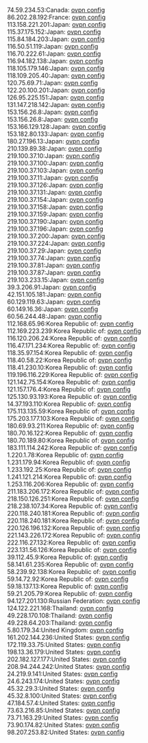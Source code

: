 74.59.234.53:Canada: [ovpn config](vpn/74_59_234_53.ovpn)  
86.202.28.192:France: [ovpn config](vpn/86_202_28_192.ovpn)  
113.158.221.201:Japan: [ovpn config](vpn/113_158_221_201.ovpn)  
115.37.175.152:Japan: [ovpn config](vpn/115_37_175_152.ovpn)  
115.84.184.203:Japan: [ovpn config](vpn/115_84_184_203.ovpn)  
116.50.51.119:Japan: [ovpn config](vpn/116_50_51_119.ovpn)  
116.70.222.61:Japan: [ovpn config](vpn/116_70_222_61.ovpn)  
116.94.182.138:Japan: [ovpn config](vpn/116_94_182_138.ovpn)  
118.105.179.146:Japan: [ovpn config](vpn/118_105_179_146.ovpn)  
118.109.205.40:Japan: [ovpn config](vpn/118_109_205_40.ovpn)  
120.75.69.71:Japan: [ovpn config](vpn/120_75_69_71.ovpn)  
122.20.100.201:Japan: [ovpn config](vpn/122_20_100_201.ovpn)  
126.95.225.151:Japan: [ovpn config](vpn/126_95_225_151.ovpn)  
131.147.218.142:Japan: [ovpn config](vpn/131_147_218_142.ovpn)  
153.156.26.8:Japan: [ovpn config](vpn/153_156_26_8.ovpn)  
153.156.26.8:Japan: [ovpn config](vpn/153_156_26_8.ovpn)  
153.166.129.128:Japan: [ovpn config](vpn/153_166_129_128.ovpn)  
153.182.80.133:Japan: [ovpn config](vpn/153_182_80_133.ovpn)  
180.27.196.13:Japan: [ovpn config](vpn/180_27_196_13.ovpn)  
210.139.89.38:Japan: [ovpn config](vpn/210_139_89_38.ovpn)  
219.100.37.10:Japan: [ovpn config](vpn/219_100_37_10.ovpn)  
219.100.37.100:Japan: [ovpn config](vpn/219_100_37_100.ovpn)  
219.100.37.103:Japan: [ovpn config](vpn/219_100_37_103.ovpn)  
219.100.37.11:Japan: [ovpn config](vpn/219_100_37_11.ovpn)  
219.100.37.126:Japan: [ovpn config](vpn/219_100_37_126.ovpn)  
219.100.37.131:Japan: [ovpn config](vpn/219_100_37_131.ovpn)  
219.100.37.154:Japan: [ovpn config](vpn/219_100_37_154.ovpn)  
219.100.37.158:Japan: [ovpn config](vpn/219_100_37_158.ovpn)  
219.100.37.159:Japan: [ovpn config](vpn/219_100_37_159.ovpn)  
219.100.37.190:Japan: [ovpn config](vpn/219_100_37_190.ovpn)  
219.100.37.196:Japan: [ovpn config](vpn/219_100_37_196.ovpn)  
219.100.37.200:Japan: [ovpn config](vpn/219_100_37_200.ovpn)  
219.100.37.224:Japan: [ovpn config](vpn/219_100_37_224.ovpn)  
219.100.37.29:Japan: [ovpn config](vpn/219_100_37_29.ovpn)  
219.100.37.74:Japan: [ovpn config](vpn/219_100_37_74.ovpn)  
219.100.37.81:Japan: [ovpn config](vpn/219_100_37_81.ovpn)  
219.100.37.87:Japan: [ovpn config](vpn/219_100_37_87.ovpn)  
219.103.233.15:Japan: [ovpn config](vpn/219_103_233_15.ovpn)  
39.3.206.91:Japan: [ovpn config](vpn/39_3_206_91.ovpn)  
42.151.105.181:Japan: [ovpn config](vpn/42_151_105_181.ovpn)  
60.129.119.63:Japan: [ovpn config](vpn/60_129_119_63.ovpn)  
60.149.16.36:Japan: [ovpn config](vpn/60_149_16_36.ovpn)  
60.56.244.48:Japan: [ovpn config](vpn/60_56_244_48.ovpn)  
112.168.65.96:Korea Republic of: [ovpn config](vpn/112_168_65_96.ovpn)  
112.169.223.239:Korea Republic of: [ovpn config](vpn/112_169_223_239.ovpn)  
116.120.206.24:Korea Republic of: [ovpn config](vpn/116_120_206_24.ovpn)  
116.47.171.234:Korea Republic of: [ovpn config](vpn/116_47_171_234.ovpn)  
118.35.97.154:Korea Republic of: [ovpn config](vpn/118_35_97_154.ovpn)  
118.40.58.22:Korea Republic of: [ovpn config](vpn/118_40_58_22.ovpn)  
118.41.230.10:Korea Republic of: [ovpn config](vpn/118_41_230_10.ovpn)  
119.196.116.229:Korea Republic of: [ovpn config](vpn/119_196_116_229.ovpn)  
121.142.75.154:Korea Republic of: [ovpn config](vpn/121_142_75_154.ovpn)  
121.157.176.4:Korea Republic of: [ovpn config](vpn/121_157_176_4.ovpn)  
125.130.93.193:Korea Republic of: [ovpn config](vpn/125_130_93_193.ovpn)  
14.37.193.110:Korea Republic of: [ovpn config](vpn/14_37_193_110.ovpn)  
175.113.135.59:Korea Republic of: [ovpn config](vpn/175_113_135_59.ovpn)  
175.203.177.103:Korea Republic of: [ovpn config](vpn/175_203_177_103.ovpn)  
180.69.93.211:Korea Republic of: [ovpn config](vpn/180_69_93_211.ovpn)  
180.70.16.122:Korea Republic of: [ovpn config](vpn/180_70_16_122.ovpn)  
180.70.189.80:Korea Republic of: [ovpn config](vpn/180_70_189_80.ovpn)  
183.111.114.242:Korea Republic of: [ovpn config](vpn/183_111_114_242.ovpn)  
1.220.1.78:Korea Republic of: [ovpn config](vpn/1_220_1_78.ovpn)  
1.231.179.94:Korea Republic of: [ovpn config](vpn/1_231_179_94.ovpn)  
1.233.192.25:Korea Republic of: [ovpn config](vpn/1_233_192_25.ovpn)  
1.241.121.214:Korea Republic of: [ovpn config](vpn/1_241_121_214.ovpn)  
1.253.116.206:Korea Republic of: [ovpn config](vpn/1_253_116_206.ovpn)  
211.183.206.172:Korea Republic of: [ovpn config](vpn/211_183_206_172.ovpn)  
218.150.126.251:Korea Republic of: [ovpn config](vpn/218_150_126_251.ovpn)  
218.238.107.34:Korea Republic of: [ovpn config](vpn/218_238_107_34.ovpn)  
220.118.240.181:Korea Republic of: [ovpn config](vpn/220_118_240_181.ovpn)  
220.118.240.181:Korea Republic of: [ovpn config](vpn/220_118_240_181.ovpn)  
220.126.196.132:Korea Republic of: [ovpn config](vpn/220_126_196_132.ovpn)  
221.143.226.172:Korea Republic of: [ovpn config](vpn/221_143_226_172.ovpn)  
222.116.27.132:Korea Republic of: [ovpn config](vpn/222_116_27_132.ovpn)  
223.131.56.126:Korea Republic of: [ovpn config](vpn/223_131_56_126.ovpn)  
39.112.45.9:Korea Republic of: [ovpn config](vpn/39_112_45_9.ovpn)  
58.141.61.235:Korea Republic of: [ovpn config](vpn/58_141_61_235.ovpn)  
58.239.92.138:Korea Republic of: [ovpn config](vpn/58_239_92_138.ovpn)  
59.14.72.92:Korea Republic of: [ovpn config](vpn/59_14_72_92.ovpn)  
59.18.137.13:Korea Republic of: [ovpn config](vpn/59_18_137_13.ovpn)  
59.21.205.79:Korea Republic of: [ovpn config](vpn/59_21_205_79.ovpn)  
94.127.201.130:Russian Federation: [ovpn config](vpn/94_127_201_130.ovpn)  
124.122.221.168:Thailand: [ovpn config](vpn/124_122_221_168.ovpn)  
49.228.170.108:Thailand: [ovpn config](vpn/49_228_170_108.ovpn)  
49.228.64.203:Thailand: [ovpn config](vpn/49_228_64_203.ovpn)  
5.80.179.34:United Kingdom: [ovpn config](vpn/5_80_179_34.ovpn)  
161.202.144.236:United States: [ovpn config](vpn/161_202_144_236.ovpn)  
172.119.33.75:United States: [ovpn config](vpn/172_119_33_75.ovpn)  
198.13.36.179:United States: [ovpn config](vpn/198_13_36_179.ovpn)  
202.182.127.177:United States: [ovpn config](vpn/202_182_127_177.ovpn)  
208.94.244.242:United States: [ovpn config](vpn/208_94_244_242.ovpn)  
24.219.9.141:United States: [ovpn config](vpn/24_219_9_141.ovpn)  
24.6.243.174:United States: [ovpn config](vpn/24_6_243_174.ovpn)  
45.32.29.3:United States: [ovpn config](vpn/45_32_29_3.ovpn)  
45.32.8.100:United States: [ovpn config](vpn/45_32_8_100.ovpn)  
47.184.57.4:United States: [ovpn config](vpn/47_184_57_4.ovpn)  
73.63.216.85:United States: [ovpn config](vpn/73_63_216_85.ovpn)  
73.71.163.29:United States: [ovpn config](vpn/73_71_163_29.ovpn)  
73.90.174.82:United States: [ovpn config](vpn/73_90_174_82.ovpn)  
98.207.253.82:United States: [ovpn config](vpn/98_207_253_82.ovpn)  
